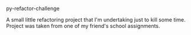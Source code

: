 py-refactor-challenge

A small little refactoring project that I'm undertaking
just to kill some time. Project was taken from one of my
friend's school assignments.
